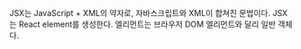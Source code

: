 JSX는 JavaScript + XML의 약자로, 자바스크립트와 XML이 합쳐진 문법이다.
JSX는 React element를 생성한다.
엘리먼트는 브라우저 DOM 엘리먼트와 달리 일반 객체다.


